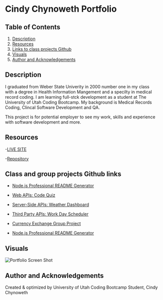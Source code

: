 # Cindy Chynoweth Portfolio

## Table of Contents

1. [Description](#description)
2. [Resources](#resources)
3. [Links to class projects Github](#links-to-class-projects-github)
4. [Visuals](#visuals)
5. [Author and Acknowledgements](#author-and-acknowledgements)

## Description

I graduated from Weber State Univerity in 2000 number one in my class with a degree in Health Information Mangement and a specilty in medical record coding.  I am learning full-stck development as a student at The University of Utah Coding Bootcamp.  My background is Medical Records Coding, Clincal Software Development and QA.  

This project is for potential employer to see my work, skills and experience with software development and more.

## Resources

-[LIVE SITE]( https://cinderbeast.github.io/Portfolio)

-[Repository](https://github.com/Cinderbeast/Portfolio)

## Class and group projects Github links

- [Node.js Professional README Generator](https://github.com/Cinderbeast/Team-Profile-Generator)

- [Web APIs: Code Quiz](https://github.com/Cinderbeast/Web-APIs)

- [Server-Side APIs: Weather Dashboard](https://github.com/Cinderbeast/server-side-API-s)

- [Third Party APIs: Work Day Scheduler](https://github.com/Cinderbeast/Third-Party-APIs)

- [Currency Exchange Group Project](https://github.com/Logan2391/Currency-Exchange)

- [Node.js Professional README Generator](https://github.com/Logan2391/Currency-Exchange)

## Visuals


![Portfolio Screen Shot]()

## Author and Acknowledgements

Created & optimized by University of Utah Coding Bootcamp Student, Cindy Chynoweth
